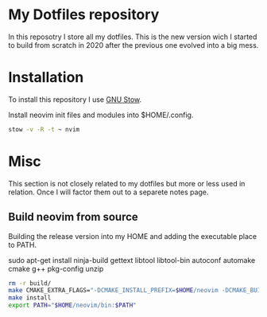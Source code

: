 # My Dotfiles repository 
In this reposotry I store all my dotfiles. This is the new version wich I started to build from scratch in 2020 after the previous one evolved into a big mess.

# Installation
To install this repository I use [GNU Stow](https://www.gnu.org/software/stow/).

Install neovim init files and modules into $HOME/.config.
```bash
stow -v -R -t ~ nvim
```

# Misc
This section is not closely related to my dotfiles but more or less used in relation. Once I will factor them out to a separete notes page.

## Build neovim from source
Building the release version into my HOME and adding the executable place to PATH.             

sudo apt-get install ninja-build gettext libtool libtool-bin autoconf automake cmake g++ pkg-config unzip


```bash
rm -r build/
make CMAKE_EXTRA_FLAGS="-DCMAKE_INSTALL_PREFIX=$HOME/neovim -DCMAKE_BUILD_TYPE=Release"
make install
export PATH="$HOME/neovim/bin:$PATH"
```
